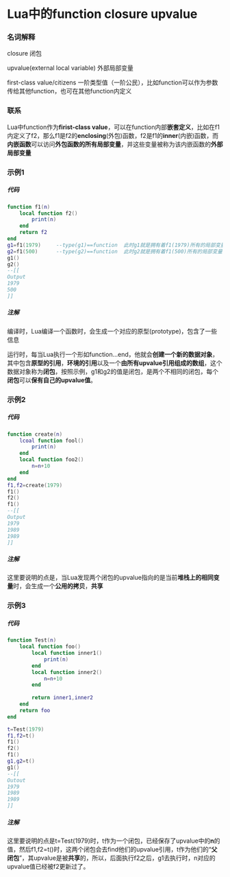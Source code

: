 # Lua中的function closure upvalue

### 名词解释

closure 闭包

upvalue(external local variable) 外部局部变量

first-class value/citizens 一阶类型值（一阶公民），比如function可以作为参数传给其他function，也可在其他function内定义

### 联系

Lua中function作为**firist-class value**，可以在function内部**嵌套定义**，比如在f1内定义了f2，那么f1是f2的**enclosing**(外包)函数，f2是f1的**inner**(内嵌)函数，而**内嵌函数**可以访问**外包函数的所有局部变量**，并这些变量被称为该内嵌函数的**外部局部变量**

### 示例1

##### 代码

```lua
function f1(n)
	local function f2()
		print(n)
	end
	return f2
end
g1=f1(1979)     --type(g1)==function  此时g1就是拥有着f1(1979)所有的局部变量的状态的f2函数，其中局部变量n=1979，那么执行g1的话，会输出1979
g2=f1(500)      --type(g2)==function  此时g2就是拥有着f1(500)所有的局部变量的状态的f2函数，其中局部变量n=500，那么执行g2的话，会输出500
g1()
g2()
--[[
Output
1979
500
]]
```

##### 注解

编译时，Lua编译一个函数时，会生成一个对应的原型(prototype)，包含了一些信息

运行时，每当Lua执行一个形如function...end，他就会**创建一个新的数据对象**，其中包含**原型的引用**，**环境的引用**以及一个**由所有upvalue引用组成的数组**，这个数据对象称为**闭包**，按照示例，g1和g2的值是闭包，是两个不相同的闭包，每个**闭包**可以**保有自己的upvalue值**。

### 示例2

##### 代码

```lua
function create(n)
	lcoal function fool()
		print(n)
	end
	local function foo2()
		n=n+10
	end
end
f1,f2=create(1979)
f1()
f2()
f1()
--[[
Output
1979
1989
1989
]]
```

##### 注解

这里要说明的点是，当Lua发现两个闭包的upvalue指向的是当前**堆栈上的相同变量**时，会生成一个**公用的拷贝**，**共享**

### 示例3

##### 代码

```lua
function Test(n)
	local function foo()
		local function inner1()
			print(n)
		end
		local function inner2()
			n=n+10
		end
		
		return inner1,inner2
	end
	return foo
end

t=Test(1979)
f1,f2=t()
f1()
f2()
f1()
g1,g2=t()
g1()
--[[
Outout
1979
1989
1989
]]
```

##### 注解

这里要说明的点是t=Test(1979)时，t作为一个闭包，已经保存了upvalue中的**n**的值，然后f1,f2=t()时，这两个闭包会去find他们的upvalue引用，t作为他们的“**父闭包**”，其upvalue是被**共享**的，所以，后面执行f2之后，g1去执行时，n对应的upvalue值已经被f2更新过了。

